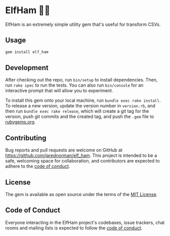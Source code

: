# ElfHam 🧝🍖

ElfHam is an extremely simple utility gem that's useful for transform CSVs.

## Usage

```sh
gem install elf_ham
```

## Development

After checking out the repo, run `bin/setup` to install dependencies. Then, run
`rake spec` to run the tests. You can also run `bin/console` for an interactive
prompt that will allow you to experiment.

To install this gem onto your local machine, run `bundle exec rake install`. To
release a new version, update the version number in `version.rb`, and then run
`bundle exec rake release`, which will create a git tag for the version, push
git commits and the created tag, and push the `.gem` file to
[rubygems.org](https://rubygems.org).

## Contributing

Bug reports and pull requests are welcome on GitHub at
https://github.com/jarednorman/elf_ham. This project is intended to be a safe,
welcoming space for collaboration, and contributors are expected to adhere to
the [code of
conduct](https://github.com/jarednorman/elf_ham/blob/main/CODE_OF_CONDUCT.md).

## License

The gem is available as open source under the terms of the [MIT
License](https://opensource.org/licenses/MIT).

## Code of Conduct

Everyone interacting in the ElfHam project's codebases, issue trackers, chat
rooms and mailing lists is expected to follow the [code of
conduct](https://github.com/jarednorman/elf_ham/blob/main/CODE_OF_CONDUCT.md).
